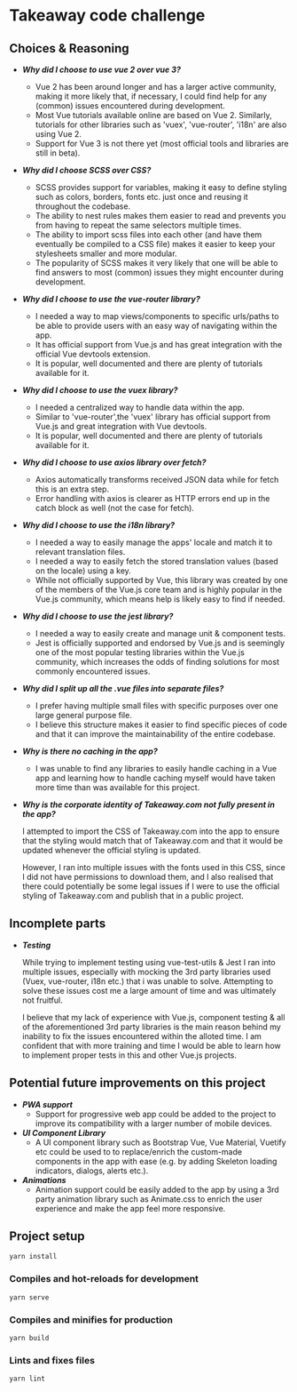 # Takeaway code challenge

## Choices & Reasoning
* **_Why did I choose to use vue 2 over vue 3?_**
    * Vue 2 has been around longer and has a larger active community, making it more likely that, if necessary, I could find help for any (common) issues encountered during development.
    * Most Vue tutorials available online are based on Vue 2. Similarly, tutorials for other libraries such as 'vuex', 'vue-router', 'i18n' are also using Vue 2. 
    * Support for Vue 3 is not there yet (most official tools and libraries are still in beta).
* **_Why did I choose SCSS over CSS?_**
    * SCSS provides support for variables, making it easy to define styling such as colors, borders, fonts etc. just once and reusing it throughout the codebase.
    * The ability to nest rules makes them easier to read and prevents you from having to repeat the same selectors multiple times.
    * The ability to import scss files into each other (and have them eventually be compiled to a CSS file) makes it easier to keep your stylesheets smaller and more modular.
    * The popularity of SCSS makes it very likely that one will be able to  find answers to most (common) issues they might encounter during development. 
* **_Why did I choose to use the vue-router library?_**
    * I needed a way to map views/components to specific urls/paths to be able to provide users with an easy way of navigating within the app.
    * It has official support from Vue.js and has great integration with the official Vue devtools extension.
    * It is popular, well documented and there are plenty of tutorials available for it.
* **_Why did I choose to use the vuex library?_**
    * I needed a centralized way to handle data within the app.
    * Similar to 'vue-router',the 'vuex' library has official support from Vue.js and great integration with Vue devtools.
    * It is popular, well documented and there are plenty of tutorials available for it.
* **_Why did I choose to use axios library over fetch?_**
    * Axios automatically transforms received JSON data while for fetch this is an extra step.
    * Error handling with axios is clearer as HTTP errors end up in the catch block as well (not the case for fetch).
* **_Why did I choose to use the i18n library?_**
    * I needed a way to easily manage the apps' locale and match it to relevant translation files.
    * I needed a way to easily fetch the stored translation values (based on the locale) using a key.
    * While not officially supported by Vue, this library was created by one of the members of the Vue.js core team and is highly popular in the Vue.js community, which means help is likely easy to find if needed.
* **_Why did I choose to use the jest library?_**
    * I needed a way to easily create and manage unit & component tests.
    * Jest is officially supported and endorsed by Vue.js and is seemingly one of the most popular testing libraries within the Vue.js community, which increases the odds of finding solutions for most commonly encountered issues.
* **_Why did I split up all the .vue files into separate files?_**
    * I prefer having multiple small files with specific purposes over one large general purpose file.
    * I believe this structure makes it easier to find specific pieces of code and that it can improve the maintainability of the entire codebase.
* **_Why is there no caching in the app?_**  
    * I was unable to find any libraries to easily handle caching in a Vue app and learning how to handle caching myself would have taken more time than was available for this project.
* **_Why is the corporate identity of Takeaway.com not fully present in the app?_**
    
    I attempted to import the CSS of Takeaway.com into the app to ensure that the styling would match that of Takeaway.com and that it would be updated whenever the official styling is updated.

    However, I ran into multiple issues with the fonts used in this CSS, since I did not have permissions to download them, and I also realised that there could potentially be some legal issues if I were to use the official styling of Takeaway.com and publish that in a public project.
    
## Incomplete parts
* **_Testing_**

   While trying to implement testing using vue-test-utils & Jest I ran into multiple issues, especially with mocking the 3rd party libraries used (Vuex, vue-router, i18n etc.) that i was unable to solve. Attempting to solve these issues cost me a large amount of time and was ultimately not fruitful. 

   I believe that my lack of experience with Vue.js, component testing & all of the aforementioned 3rd party libraries is the main reason behind my inability to fix the issues encountered within the alloted time. I am confident that with more training and time I would be able to learn how to implement proper tests in this and other Vue.js projects.

## Potential future improvements on this project
   * **_PWA support_**
      * Support for progressive web app could be added to the project to improve its compatibility with a larger number of mobile devices.
   * **_UI Component Library_**
      * A UI component library such as Bootstrap Vue, Vue Material, Vuetify etc could be used to to replace/enrich the custom-made components in the app with ease (e.g. by adding Skeleton loading indicators, dialogs, alerts etc.).
   * **_Animations_**
      * Animation support could be easily added to the app by using a 3rd party animation library such as Animate.css to enrich the user experience and make the app feel more responsive. 
## Project setup
```
yarn install
```

### Compiles and hot-reloads for development
```
yarn serve
```

### Compiles and minifies for production
```
yarn build
```

### Lints and fixes files
```
yarn lint
```

